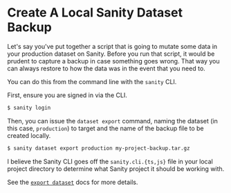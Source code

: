# Create A Local Sanity Dataset Backup

Let's say you've put together a script that is going to mutate some data in
your production dataset on Sanity. Before you run that script, it would be
prudent to capture a backup in case something goes wrong. That way you can
always restore to how the data was in the event that you need to.

You can do this from the command line with the `sanity` CLI.

First, ensure you are signed in via the CLI.

```bash
$ sanity login
```

Then, you can issue the `dataset export` command, naming the dataset (in this
case, `production`) to target and the name of the backup file to be created
locally.

```bash
$ sanity dataset export production my-project-backup.tar.gz
```

I believe the Sanity CLI goes off the `sanity.cli.{ts,js}` file in your local
project directory to determine what Sanity project it should be working with.

See the [`export dataset`](https://www.sanity.io/docs/dataset#fd38ca03b011)
docs for more details.
